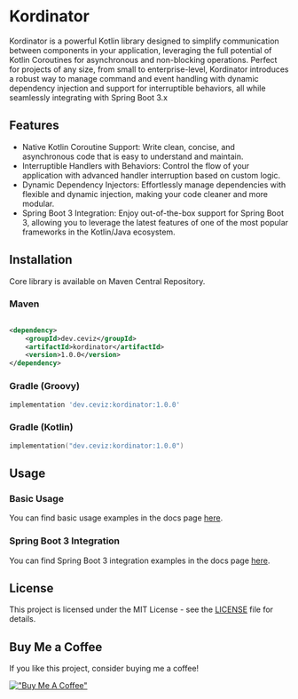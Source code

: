 # Kordinator

Kordinator is a powerful Kotlin library designed to simplify communication between components in your application,
leveraging the full potential of Kotlin Coroutines for asynchronous and non-blocking operations. Perfect for projects of
any size, from small to enterprise-level, Kordinator introduces a robust way to manage command and event handling with
dynamic dependency injection and support for interruptible behaviors, all while seamlessly integrating with Spring Boot 3.x

## Features

- Native Kotlin Coroutine Support: Write clean, concise, and asynchronous code that is easy to understand and maintain.
- Interruptible Handlers with Behaviors: Control the flow of your application with advanced handler interruption based
  on custom logic.
- Dynamic Dependency Injectors: Effortlessly manage dependencies with flexible and dynamic injection, making your code
  cleaner and more modular.
- Spring Boot 3 Integration: Enjoy out-of-the-box support for Spring Boot 3, allowing you to leverage the latest
  features of one of the most popular frameworks in the Kotlin/Java ecosystem.

## Installation

Core library is available on Maven Central Repository.

### Maven

```xml

<dependency>
    <groupId>dev.ceviz</groupId>
    <artifactId>kordinator</artifactId>
    <version>1.0.0</version>
</dependency>
```

### Gradle (Groovy)

```groovy
implementation 'dev.ceviz:kordinator:1.0.0'
```

### Gradle (Kotlin)

```kotlin
implementation("dev.ceviz:kordinator:1.0.0")
```

## Usage

### Basic Usage

You can find basic usage examples in the docs page [here](examples/basic.md).

### Spring Boot 3 Integration

You can find Spring Boot 3 integration examples in the docs page [here](examples/spring-boot.md).

## License

This project is licensed under the MIT License - see the [LICENSE](LICENSE) file for details.

## Buy Me a Coffee

If you like this project, consider buying me a coffee!

[!["Buy Me A Coffee"](https://www.buymeacoffee.com/assets/img/custom_images/orange_img.png)](https://www.buymeacoffee.com/peacecwz)
